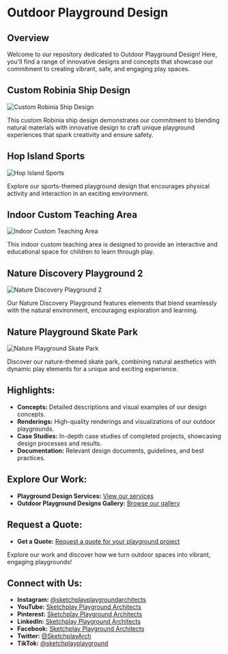 # Outdoor Playground Design

## Overview
Welcome to our repository dedicated to Outdoor Playground Design! Here, you'll find a range of innovative designs and concepts that showcase our commitment to creating vibrant, safe, and engaging play spaces.

## Custom Robinia Ship Design
![Custom Robinia Ship Design](https://github.com/Sketchplay-Playground-Architects/outdoor-playground-design/blob/main/Custom%20Robinia%20ship%20design.jpg)

This custom Robinia ship design demonstrates our commitment to blending natural materials with innovative design to craft unique playground experiences that spark creativity and ensure safety.

## Hop Island Sports
![Hop Island Sports](https://github.com/Sketchplay-Playground-Architects/outdoor-playground-design/blob/main/Hop%20island%20sports.jpg)

Explore our sports-themed playground design that encourages physical activity and interaction in an exciting environment.

## Indoor Custom Teaching Area
![Indoor Custom Teaching Area](https://github.com/Sketchplay-Playground-Architects/outdoor-playground-design/blob/main/Indoor%20custom%20teaching%20area.jpg)

This indoor custom teaching area is designed to provide an interactive and educational space for children to learn through play.

## Nature Discovery Playground 2
![Nature Discovery Playground 2](https://github.com/Sketchplay-Playground-Architects/outdoor-playground-design/blob/main/Nature%20Discovery%20Playground%202.jpg)

Our Nature Discovery Playground features elements that blend seamlessly with the natural environment, encouraging exploration and learning.

## Nature Playground Skate Park
![Nature Playground Skate Park](https://github.com/Sketchplay-Playground-Architects/outdoor-playground-design/blob/main/Nature%20Playground%20Skate%20Park.jpg)

Discover our nature-themed skate park, combining natural aesthetics with dynamic play elements for a unique and exciting experience.

## Highlights:
- **Concepts:** Detailed descriptions and visual examples of our design concepts.
- **Renderings:** High-quality renderings and visualizations of our outdoor playgrounds.
- **Case Studies:** In-depth case studies of completed projects, showcasing design processes and results.
- **Documentation:** Relevant design documents, guidelines, and best practices.

## Explore Our Work:
- **Playground Design Services:** [View our services](https://www.sketchplay.co.uk/playground-design-services?pgid=lt9wh4pw-2c6e0542-206a-485d-a166-75b64362f2c6)
- **Outdoor Playground Designs Gallery:** [Browse our gallery](https://www.sketchplay.co.uk/outdoor-playground-designs-gallery)

## Request a Quote:
- **Get a Quote:** [Request a quote for your playground project](https://www.sketchplay.co.uk/playground-quotes)

Explore our work and discover how we turn outdoor spaces into vibrant, engaging playgrounds!

## Connect with Us:
- **Instagram:** [@sketchplayplaygroundarchitects](https://www.instagram.com/sketchplayplaygroundarchitects)
- **YouTube:** [Sketchplay Playground Architects](https://www.youtube.com/@SketchplayPlaygroundArchitect)
- **Pinterest:** [Sketchplay Playground Architects](https://www.pinterest.co.uk/sketchplayplaygroundarchitects)
- **LinkedIn:** [Sketchplay Playground Architects](https://www.linkedin.com/company/sketchplay-playground-architects)
- **Facebook:** [Sketchplay Playground Architects](https://www.facebook.com/sketchplay.playground.architects)
- **Twitter:** [@SketchplayArch](https://twitter.com/SketchplayArch)
- **TikTok:** [@sketchplayplayground](https://www.tiktok.com/@sketchplayplayground)

